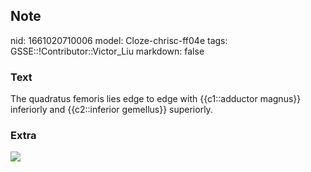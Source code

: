 ## Note
nid: 1661020710006
model: Cloze-chrisc-ff04e
tags: GSSE::!Contributor::Victor_Liu
markdown: false

### Text
The quadratus femoris lies edge to edge with {{c1::adductor magnus}} inferiorly and {{c2::inferior gemellus}} superiorly.

### Extra
<img src="paste-3e61585de0f0b2f4fe660bd0695e8a30f5bd7ab8.jpg">
